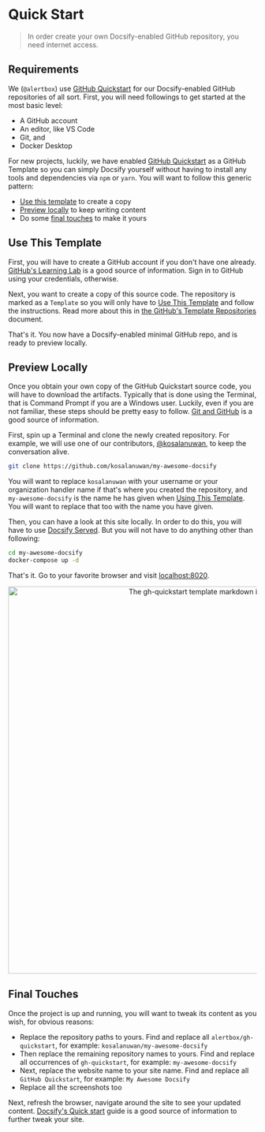 # Quick Start

> In order create your own Docsify-enabled GitHub repository, you need internet access.

## Requirements

We (`@alertbox`) use [GitHub Quickstart](https://github.com/alertbox/gh-quickstart/generate/) for our Docsify-enabled GitHub repositories of all sort. First, you will need followings to get started at the most basic level:

- A GitHub account
- An editor, like VS Code
- Git, and
- Docker Desktop

For new projects, luckily, we have enabled [GitHub Quickstart](https://github.com/alertbox/gh-quickstart/generate/) as a GitHub Template so you can simply Docsify yourself without having to install any tools and dependencies via `npm` or `yarn`. You will want to follow this generic pattern:

- [Use this template](#use-this-template) to create a copy
- [Preview locally](#preview-locally) to keep writing content
- Do some [final touches](#final-touches) to make it yours

## Use This Template

First, you will have to create a GitHub account if you don't have one already. [GitHub's Learning Lab](https://lab.github.com/) is a good source of information. Sign in to GitHub using your credentials, otherwise.

Next, you want to create a copy of this source code. The repository is marked as a `Template` so you will only have to [Use This Template](https://github.com/alertbox/gh-quickstart/generate/) and follow the instructions. Read more about this in [the GitHub's Template Repositories](https://help.github.com/en/github/creating-cloning-and-archiving-repositories/creating-a-repository-from-a-template) document.

That's it. You now have a Docsify-enabled minimal GitHub repo, and is ready to preview locally.

## Preview Locally

Once you obtain your own copy of the GitHub Quickstart source code, you will have to download the artifacts. Typically that is done using the Terminal, that is Command Prompt if you are a Windows user. Luckily, even if you are not familiar, these steps should be pretty easy to follow. [Git and GitHub](https://try.github.io/) is a good source of information.

First, spin up a Terminal and clone the newly created repository. For example, we will use one of our contributors, [@kosalanuwan](https://github.com/kosalanuwan), to keep the conversation alive.

```bash
git clone https://github.com/kosalanuwan/my-awesome-docsify
```

You will want to replace `kosalanuwan` with your username or your organization handler name if that's where you created the repository, and `my-awesome-docsify` is the name he has given when [Using This Template](#use-this-template). You will want to replace that too with the name you have given.

Then, you can have a look at this site locally. In order to do this, you will have to use [Docsify Served](https://alertbox.github.io/docsify-served). But you will not have to do anything other than following:

```bash
cd my-awesome-docsify
docker-compose up -d
```

That's it. Go to your favorite browser and visit [localhost:8020](http://localhost:8020).

<p align="center">
  <img alt="The gh-quickstart template markdown in action" src="https://user-images.githubusercontent.com/958227/84496654-f1e66180-acca-11ea-8aa9-8b78ac53b4b2.png" width="786">
</p>

## Final Touches

Once the project is up and running, you will want to tweak its content as you wish, for obvious reasons:

- Replace the repository paths to yours. Find and replace all `alertbox/gh-quickstart`, for example: `kosalanuwan/my-awesome-docsify`
- Then replace the remaining repository names to yours. Find and replace all occurrences of `gh-quickstart`, for example: `my-awesome-docsify`
- Next, replace the website name to your site name. Find and replace all `GitHub Quickstart`, for example: `My Awesome Docsify`
- Replace all the screenshots too

Next, refresh the browser, navigate around the site to see your updated content. [Docsify's Quick start](https://docsify.js.org/#/quickstart) guide is a good source of information to further tweak your site.
<!--stackedit_data:
eyJoaXN0b3J5IjpbMTMzNDUwODYzMF19
-->